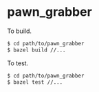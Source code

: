 # pawn_grabber

To build.
```bash
$ cd path/to/pawn_grabber
$ bazel build //...
```

To test.
```bash
$ cd path/to/pawn_grabber
$ bazel test //...
```
